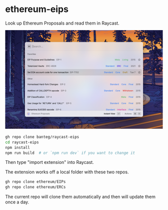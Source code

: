 # ethereum-eips

Look up Ethereum Proposals and read them in Raycast.

![](metadata/ethereum-eips-1.png)

```sh
gh repo clone banteg/raycast-eips
cd raycast-eips
npm install
npm run build  # or `npm run dev` if you want to change it
```

Then type "import extension" into Raycast.

The extension works off a local folder with these two repos.

```sh
gh repo clone ethereum/EIPs
gh repo clone ethereum/ERCs
```

The current repo will clone them automatically and then will update them once a day.
